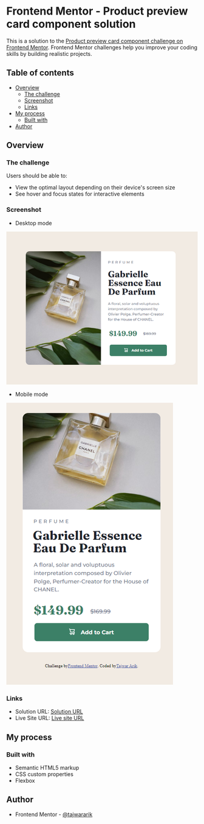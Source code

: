 # Frontend Mentor - Product preview card component solution

This is a solution to the [Product preview card component challenge on Frontend Mentor](https://www.frontendmentor.io/challenges/product-preview-card-component-GO7UmttRfa). Frontend Mentor challenges help you improve your coding skills by building realistic projects. 

## Table of contents

- [Overview](#overview)
  - [The challenge](#the-challenge)
  - [Screenshot](#screenshot)
  - [Links](#links)
- [My process](#my-process)
  - [Built with](#built-with)
- [Author](#author)

## Overview

### The challenge

Users should be able to:

- View the optimal layout depending on their device's screen size
- See hover and focus states for interactive elements

### Screenshot

- Desktop mode

![Desktop mode](./images/desktop-mode.png)

- Mobile mode

![Mobile mode](./images/mobile-mode.png)

### Links

- Solution URL: [Solution URL](https://github.com/tajwararik/Frontend-Mentor-Challenge-2)
- Live Site URL: [Live site URL](https://tajwararik.github.io/Frontend-Mentor-Challenge-2/)

## My process

### Built with

- Semantic HTML5 markup
- CSS custom properties
- Flexbox

## Author

- Frontend Mentor - [@tajwararik](https://www.frontendmentor.io/profile/tajwararik)

